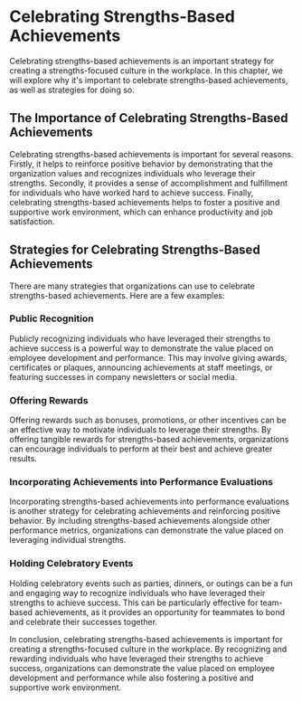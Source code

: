Celebrating Strengths-Based Achievements
=========================================================================================

Celebrating strengths-based achievements is an important strategy for creating a strengths-focused culture in the workplace. In this chapter, we will explore why it's important to celebrate strengths-based achievements, as well as strategies for doing so.

The Importance of Celebrating Strengths-Based Achievements
----------------------------------------------------------

Celebrating strengths-based achievements is important for several reasons. Firstly, it helps to reinforce positive behavior by demonstrating that the organization values and recognizes individuals who leverage their strengths. Secondly, it provides a sense of accomplishment and fulfillment for individuals who have worked hard to achieve success. Finally, celebrating strengths-based achievements helps to foster a positive and supportive work environment, which can enhance productivity and job satisfaction.

Strategies for Celebrating Strengths-Based Achievements
-------------------------------------------------------

There are many strategies that organizations can use to celebrate strengths-based achievements. Here are a few examples:

### Public Recognition

Publicly recognizing individuals who have leveraged their strengths to achieve success is a powerful way to demonstrate the value placed on employee development and performance. This may involve giving awards, certificates or plaques, announcing achievements at staff meetings, or featuring successes in company newsletters or social media.

### Offering Rewards

Offering rewards such as bonuses, promotions, or other incentives can be an effective way to motivate individuals to leverage their strengths. By offering tangible rewards for strengths-based achievements, organizations can encourage individuals to perform at their best and achieve greater results.

### Incorporating Achievements into Performance Evaluations

Incorporating strengths-based achievements into performance evaluations is another strategy for celebrating achievements and reinforcing positive behavior. By including strengths-based achievements alongside other performance metrics, organizations can demonstrate the value placed on leveraging individual strengths.

### Holding Celebratory Events

Holding celebratory events such as parties, dinners, or outings can be a fun and engaging way to recognize individuals who have leveraged their strengths to achieve success. This can be particularly effective for team-based achievements, as it provides an opportunity for teammates to bond and celebrate their successes together.

In conclusion, celebrating strengths-based achievements is important for creating a strengths-focused culture in the workplace. By recognizing and rewarding individuals who have leveraged their strengths to achieve success, organizations can demonstrate the value placed on employee development and performance while also fostering a positive and supportive work environment.
